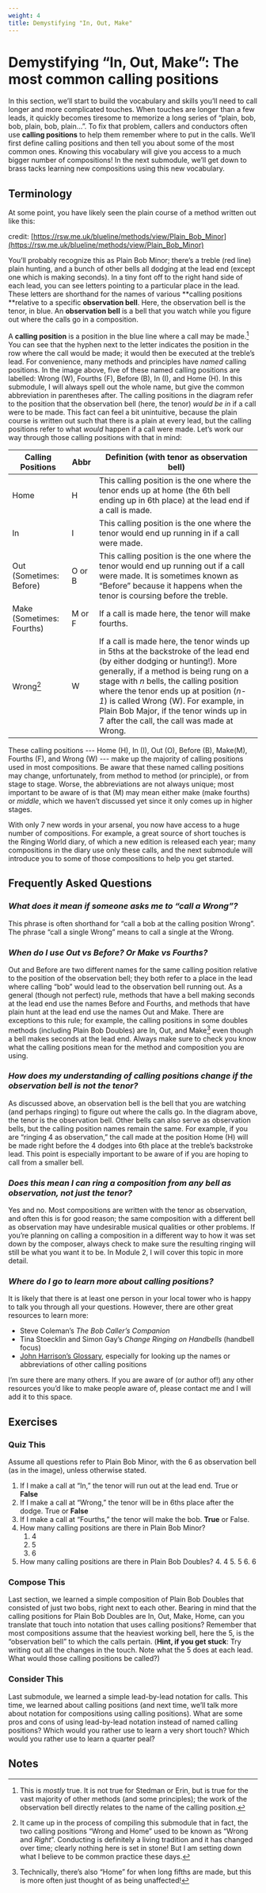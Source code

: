 ```yaml
---
weight: 4
title: Demystifying "In, Out, Make"
---
```


# Demystifying “In, Out, Make”: The most common calling positions

In this section, we’ll start to build the vocabulary and skills you’ll need to call longer and more complicated touches. When touches are longer than a few leads, it quickly becomes tiresome to memorize a long series of “plain, bob, bob, plain, bob, plain…”. To fix that problem, callers and conductors often use **calling positions** to help them remember where to put in the calls. We’ll first define calling positions and then tell you about some of the most common ones. Knowing this vocabulary will give you access to a much bigger number of compositions! In the next submodule, we’ll get down to brass tacks learning new compositions using this new vocabulary.

## Terminology

At some point, you have likely seen the plain course of a method written out like this:


credit: [https://rsw.me.uk/blueline/methods/view/Plain_Bob_Minor](https://rsw.me.uk/blueline/methods/view/Plain_Bob_Minor)

You’ll probably recognize this as Plain Bob Minor; there’s a treble (red line) plain hunting, and a bunch of other bells all dodging at the lead end (except one which is making seconds). In a tiny font off to the right hand side of each lead, you can see letters pointing to a particular place in the lead. These letters are shorthand for the names of various **calling positions **relative to a specific **observation bell**. Here, the observation bell is the tenor, in blue. An **observation bell** is a bell that you watch while you figure out where the calls go in a composition.

A **calling position** is a position in the blue line where a call may be made.[^1] You can see that the hyphen next to the letter indicates the position in the row where the call would be made; it would then be executed at the treble’s lead. For convenience, many methods and principles have _named_ calling positions. In the image above, five of these named calling positions are labelled: Wrong (W), Fourths (F), Before (B), In (I), and Home (H). In this submodule, I will always spell out the whole name, but give the common abbreviation in parentheses after. The calling positions in the diagram refer to the position that the observation bell (here, the tenor) _would be in_ if a call were to be made. This fact can feel a bit unintuitive, because the plain course is written out such that there is a plain at every lead, but the calling positions refer to what _would_ happen if a call were made. Let’s work our way through those calling positions with that in mind:


**Calling Positions** | **Abbr** | **Definition (with tenor as observation bell)** 
----- | ----- | ----- |
Home | H | This calling position is the one where the tenor ends up at home (the 6th bell ending up in 6th place) at the lead end if a call is made.
In | I | This calling position is the one where the tenor would end up running in if a call were made. 
Out (Sometimes: Before) | O or B | This calling position is the one where the tenor would end up running out if a call were made. It is sometimes known as “Before” because it happens when the tenor is coursing before the treble.
Make (Sometimes: Fourths) | M or F | If a call is made here, the tenor will make fourths.
Wrong[^2] | W | If a call is made here, the tenor winds up in 5ths at the backstroke of the lead end (by either dodging or hunting!). More generally, if a method is being rung on a stage with _n_ bells, the calling position where the tenor ends up at position (_n-1_) is called Wrong (W). For example, in Plain Bob Major, if the tenor winds up in 7 after the call, the call was made at Wrong.


These calling positions --- Home (H), In (I), Out (O), Before (B), Make(M), Fourths (F), and Wrong (W) --- make up the majority of calling positions used in most compositions. Be aware that these named calling positions may change, unfortunately, from method to method (or principle), or from stage to stage. Worse, the abbreviations are not always unique; most important to be aware of is that (M) may mean either make (make fourths) or _middle_, which we haven’t discussed yet since it only comes up in higher stages.

With only 7 new words in your arsenal, you now have access to a huge number of compositions. For example, a great source of short touches is the Ringing World diary, of which a new edition is released each year; many compositions in the diary use only these calls, and the next submodule will introduce you to some of those compositions to help you get started.

## Frequently Asked Questions

### _What does it mean if someone asks me to “call a Wrong”?_

This phrase is often shorthand for “call a bob at the calling position Wrong”. The phrase “call a single Wrong” means to call a single at the Wrong.

### _When do I use Out vs Before? Or Make vs Fourths?_

Out and Before are two different names for the same calling position relative to the position of the observation bell; they both refer to a place in the lead where calling “bob” would lead to the observation bell running out. As a general (though not perfect) rule, methods that have a bell making seconds at the lead end use the names Before and Fourths, and methods that have plain hunt at the lead end use the names Out and Make. There are exceptions to this rule; for example, the calling positions in some doubles methods (including Plain Bob Doubles) are In, Out, and Make[^3] even though a bell makes seconds at the lead end. Always make sure to check you know what the calling positions mean for the method and composition you are using.

### _How does my understanding of calling positions change if the observation bell is not the tenor?_

As discussed above, an observation bell is the bell that you are watching (and perhaps ringing) to figure out where the calls go. In the diagram above, the tenor is the observation bell. Other bells can also serve as observation bells, but the calling position names remain the same. For example, if you are “ringing 4 as observation,” the call made at the position Home (H) will be made right before the 4 dodges into 6th place at the treble’s backstroke lead. This point is especially important to be aware of if you are hoping to call from a smaller bell.

### _Does this mean I can ring a composition from any bell as observation, not just the tenor?_

Yes and no. Most compositions are written with the tenor as observation, and often this is for good reason; the same composition with a different bell as observation may have undesirable musical qualities or other problems. If you’re planning on calling a composition in a different way to how it was set down by the composer, always check to make sure the resulting ringing will still be what you want it to be. In Module 2, I will cover this topic in more detail.

### _Where do I go to learn more about calling positions?_

It is likely that there is at least one person in your local tower who is happy to talk you through all your questions. However, there are other great resources to learn more:

*   Steve Coleman’s _The Bob Caller’s Companion_
*   Tina Stoecklin and Simon Gay’s _Change Ringing on Handbells_ (handbell focus)
*   [John Harrison’s Glossary](http://jaharrison.me.uk/Ringing/Glossary/), especially for looking up the names or abbreviations of other calling positions

I’m sure there are many others. If you are aware of (or author of!) any other resources you’d like to make people aware of, please contact me and I will add it to this space.

## Exercises

### Quiz This

Assume all questions refer to Plain Bob Minor, with the 6 as observation bell (as in the image), unless otherwise stated.

1. If I make a call at “In,” the tenor will run out at the lead end. True or **False**
2. If I make a call at “Wrong,” the tenor will be in 6ths place after the dodge. True or **False**
3. If I make a call at “Fourths,” the tenor will make the bob. **True** or False.
4. How many calling positions are there in Plain Bob Minor?
    1. 4
    2. 5
    3. 6
5. How many calling positions are there in Plain Bob Doubles?
    4. 4
    5. 5
    6. 6


### Compose This

Last section, we learned a simple composition of Plain Bob Doubles that consisted of just two bobs, right next to each other. Bearing in mind that the calling positions for Plain Bob Doubles are In, Out, Make, Home, can you translate that touch into notation that uses calling positions? Remember that most compositions assume that the heaviest working bell, here the 5, is the “observation bell” to which the calls pertain. (**Hint, if you get stuck**: Try writing out all the changes in the touch. Note what the 5 does at each lead. What would those calling positions be called?)


### Consider This

Last submodule, we learned a simple lead-by-lead notation for calls. This time, we learned about calling positions (and next time, we’ll talk more about notation for compositions using calling positions). What are some pros and cons of using lead-by-lead notation instead of named calling positions? Which would you rather use to learn a very short touch? Which would you rather use to learn a quarter peal?


<!-- Footnotes themselves at the bottom. -->
## Notes

[^1]:
     This is _mostly_ true. It is not true for Stedman or Erin, but is true for the vast majority of other methods (and some principles); the work of the observation bell directly relates to the name of the calling position.

[^2]:
     It came up in the process of compiling this submodule that in fact, the two calling positions “Wrong and Home” used to be known as “Wrong and _Right_”. Conducting is definitely a living tradition and it has changed over time; clearly nothing here is set in stone! But I am setting down what I believe to be common practice these days.

[^3]:
     Technically, there’s also “Home” for when long fifths are made, but this is more often just thought of as being unaffected!

